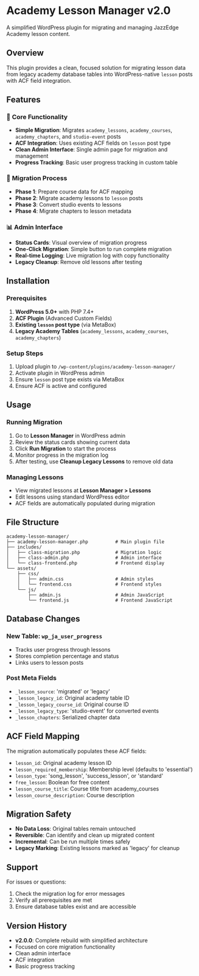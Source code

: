 # Academy Lesson Manager v2.0

A simplified WordPress plugin for migrating and managing JazzEdge Academy lesson content.

## Overview

This plugin provides a clean, focused solution for migrating lesson data from legacy academy database tables into WordPress-native `lesson` posts with ACF field integration.

## Features

### 🎯 **Core Functionality**
- **Simple Migration**: Migrates `academy_lessons`, `academy_courses`, `academy_chapters`, and `studio-event` posts
- **ACF Integration**: Uses existing ACF fields on `lesson` post type
- **Clean Admin Interface**: Single admin page for migration and management
- **Progress Tracking**: Basic user progress tracking in custom table

### 🔄 **Migration Process**
- **Phase 1**: Prepare course data for ACF mapping
- **Phase 2**: Migrate academy lessons to `lesson` posts
- **Phase 3**: Convert studio events to lessons
- **Phase 4**: Migrate chapters to lesson metadata

### 📊 **Admin Interface**
- **Status Cards**: Visual overview of migration progress
- **One-Click Migration**: Simple button to run complete migration
- **Real-time Logging**: Live migration log with copy functionality
- **Legacy Cleanup**: Remove old lessons after testing

## Installation

### Prerequisites
1. **WordPress 5.0+** with PHP 7.4+
2. **ACF Plugin** (Advanced Custom Fields)
3. **Existing `lesson` post type** (via MetaBox)
4. **Legacy Academy Tables** (`academy_lessons`, `academy_courses`, `academy_chapters`)

### Setup Steps
1. Upload plugin to `/wp-content/plugins/academy-lesson-manager/`
2. Activate plugin in WordPress admin
3. Ensure `lesson` post type exists via MetaBox
4. Ensure ACF is active and configured

## Usage

### Running Migration
1. Go to **Lesson Manager** in WordPress admin
2. Review the status cards showing current data
3. Click **Run Migration** to start the process
4. Monitor progress in the migration log
5. After testing, use **Cleanup Legacy Lessons** to remove old data

### Managing Lessons
- View migrated lessons at **Lesson Manager > Lessons**
- Edit lessons using standard WordPress editor
- ACF fields are automatically populated during migration

## File Structure

```
academy-lesson-manager/
├── academy-lesson-manager.php          # Main plugin file
├── includes/
│   ├── class-migration.php             # Migration logic
│   ├── class-admin.php                 # Admin interface
│   └── class-frontend.php              # Frontend display
└── assets/
    ├── css/
    │   ├── admin.css                   # Admin styles
    │   └── frontend.css                # Frontend styles
    └── js/
        ├── admin.js                    # Admin JavaScript
        └── frontend.js                 # Frontend JavaScript
```

## Database Changes

### New Table: `wp_ja_user_progress`
- Tracks user progress through lessons
- Stores completion percentage and status
- Links users to lesson posts

### Post Meta Fields
- `_lesson_source`: 'migrated' or 'legacy'
- `_lesson_legacy_id`: Original academy table ID
- `_lesson_legacy_course_id`: Original course ID
- `_lesson_legacy_type`: 'studio-event' for converted events
- `_lesson_chapters`: Serialized chapter data

## ACF Field Mapping

The migration automatically populates these ACF fields:
- `lesson_id`: Original academy lesson ID
- `lesson_required_membership`: Membership level (defaults to 'essential')
- `lesson_type`: 'song_lesson', 'success_lesson', or 'standard'
- `free_lesson`: Boolean for free content
- `lesson_course_title`: Course title from academy_courses
- `lesson_course_description`: Course description

## Migration Safety

- **No Data Loss**: Original tables remain untouched
- **Reversible**: Can identify and clean up migrated content
- **Incremental**: Can be run multiple times safely
- **Legacy Marking**: Existing lessons marked as 'legacy' for cleanup

## Support

For issues or questions:
1. Check the migration log for error messages
2. Verify all prerequisites are met
3. Ensure database tables exist and are accessible

## Version History

- **v2.0.0**: Complete rebuild with simplified architecture
- Focused on core migration functionality
- Clean admin interface
- ACF integration
- Basic progress tracking
